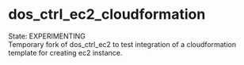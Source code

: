 # dos_ctrl_ec2_cloudformation
State: EXPERIMENTING  
Temporary fork of dos_ctrl_ec2 to test integration of a cloudformation template for creating ec2 instance.
